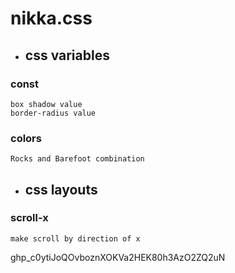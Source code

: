 # nikka.css

* ## css variables
### const
    box shadow value  
    border-radius value

### colors
    Rocks and Barefoot combination

* ## css layouts

### scroll-x 
    make scroll by direction of x

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